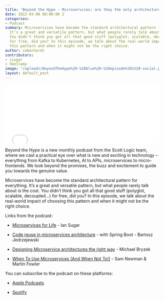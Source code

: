 ```yaml
---
title: 'Beyond the Hype - Microservices: are they the only architecture you need?'
date: 2022-03-08 00:00:00 Z
categories:
- Podcast
summary: Microservices have become the standard architectural pattern for everything.
  It’s a great and versatile pattern, but what people rarely talk about is the cost.
  You didn’t think you got all that good stuff (polyglot, scalable, decoupled...)
  for free, did you? In this episode, we talk about the real-world impact of choosing
  this pattern and when it might not be the right choice.
author: ceberhardt
contributors:
- isugar
- hbellamy
image: "/uploads/BeyondTheHype%20-%20blue%20-%20episode%201%20-social.png"
layout: default_post
---
```


<iframe title="Embed Player" src="//play.libsyn.com/embed/episode/id/22009826/height/192/theme/modern/size/large/thumbnail/yes/custom-color/ffffff/time-start/00:00:00/playlist-height/200/direction/backward" height="192" width="100%" scrolling="no" allowfullscreen="" webkitallowfullscreen="true" mozallowfullscreen="true" oallowfullscreen="true" msallowfullscreen="true" style="border: none;"></iframe>

Beyond the Hype is a new monthly podcast from the Scott Logic team, where we cast a practical eye over what is new and exciting in technology – everything from Kafka to Kubernetes, AI to APIs, microservices to micro-frontends. We look beyond the promises, the buzz and excitement to guide you towards the genuine value.

Microservices have become the standard architectural pattern for everything. It’s a great and versatile pattern, but what people rarely talk about is the cost. You didn’t think you got all that good stuff (polyglot, scalable, decoupled...) for free, did you? In this episode, we talk about the real-world impact of choosing this pattern and when it might not be the right choice.

Links from the podcast:

* [Microservices for Life](https://blog.scottlogic.com/2020/08/24/microservices-for-life.html) - Ian Sugar

* [Code reuse in microservices architecture](https://blog.scottlogic.com/2016/06/13/code-reuse-in-microservices-architecture.html) - with Spring Boot - Bartosz Jedrzejewski

* [Designing Microservice architectures the right way](https://www.youtube.com/watch?v=j6ow-UemzBc) - Michael Bryzek

* [When To Use Microservices (And When Not To!)](https://www.youtube.com/watch?v=GBTdnfD6s5Q) - Sam Newman & Martin Fowler

You can subscribe to the podcast on these platforms:

* [Apple Podcasts](https://podcasts.apple.com/dk/podcast/beyond-the-hype/id1612265563)

* [Spotify](https://open.spotify.com/show/2BlwBJ7JoxYpxU4GBmuR4x)